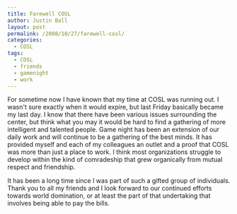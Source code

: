 ```yaml
---
title: Farewell COSL
author: Justin Ball
layout: post
permalink: /2008/10/27/farewell-cosl/
categories:
  - COSL
tags:
  - COSL
  - friends
  - gamenight
  - work
---
```

For sometime now I have known that my time at COSL was running out. I wasn't sure exactly when it would expire, but last Friday basically became my last day. I know that there have been various issues surrounding the center, but think what you may it would be hard to find a gathering of more intelligent and talented people. Game night has been an extension of our daily work and will continue to be a gathering of the best minds. It has provided myself and each of my colleagues an outlet and a proof that COSL was more than just a place to work. I think most organizations struggle to develop within the kind of comradeship that grew organically from mutual respect and friendship.

It has been a long time since I was part of such a gifted group of individuals. Thank you to all my friends and I look forward to our continued efforts towards world domination, or at least the part of that undertaking that involves being able to pay the bills.